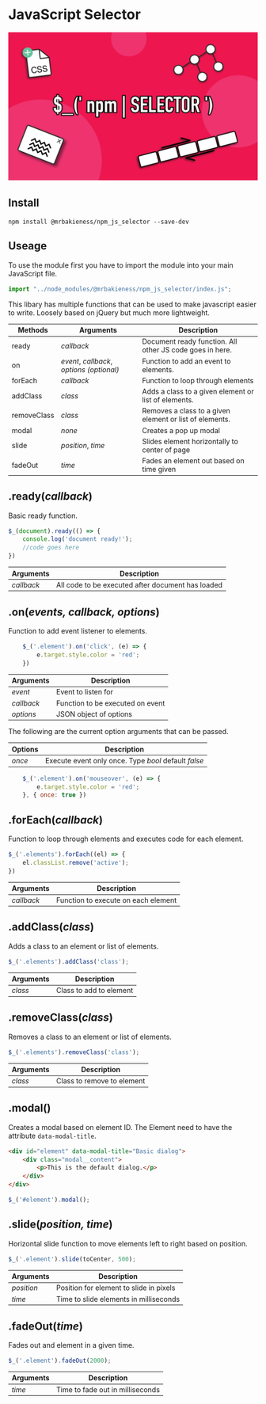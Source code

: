 # JavaScript Selector

![Selector][logo]

[logo]: https://github.com/MrBakieness/npm_js_selector/blob/master/logo.png?raw=true "Logo Title Text 2"

## Install

```
npm install @mrbakieness/npm_js_selector --save-dev
```

## Useage

To use the module first you have to import the module into your main JavaScript file.

```javascript
import "../node_modules/@mrbakieness/npm_js_selector/index.js";
```

This libary has multiple functions that can be used to make javascript easier to write. Loosely based on jQuery but much more lightweight.

| Methods     | Arguments                                 | Description                                                 |
| ----------- | ----------------------------------------- | ----------------------------------------------------------- |
| ready       | *callback*                                | Document ready function. All other JS code goes in here.    |
| on          | *event*, *callback*, *options (optional)* | Function to add an event to elements.                       |
| forEach     | *callback*                                | Function to loop through elements                           |
| addClass    | *class*                                   | Adds a class to a given element or list of elements.                                                                                                               |
| removeClass | *class*                                   | Removes a class to a given element or list of elements.                                                                                                               |
| modal       | *none*                                    | Creates a pop up modal                                      |
| slide       | *position*, *time*                        | Slides element horizontally to center of page               |
| fadeOut     | *time*                                    | Fades an element out based on time given                    |

## .ready(*callback*)

Basic ready function.

```javascript
$_(document).ready(() => {
    console.log('document ready!');
    //code goes here
})
```

| Arguments    | Description                                        |
| ------------ | -------------------------------------------------- |
| *callback*   | All code to be executed after document has loaded  |

## .on(*events, callback, options*)

Function to add event listener to elements.

```javascript
    $_('.element').on('click', (e) => {
        e.target.style.color = 'red';
    })
```

| Arguments    | Description                      |
| ------------ | -------------------------------- |
| *event*      | Event to listen for              |
| *callback*   | Function to be executed on event |
| *options*    | JSON object of options           |

The following are the current option arguments that can be passed.

| Options   | Description                                             |
| --------- | ------------------------------------------------------- |
| *once*    | Execute event only once. Type *bool*  default *false*   |

```javascript
    $_('.element').on('mouseover', (e) => {
        e.target.style.color = 'red';
    }, { once: true })
```

## .forEach(*callback*)

Function to loop through elements and executes code for each element.

```javascript
$_('.elements').forEach((el) => {
    el.classList.remove('active');
})
```

| Arguments    | Description                          |
| ------------ | ------------------------------------ |
| *callback*   | Function to execute on each element  |

## .addClass(*class*)

Adds a class to an element or list of elements.

```javascript
$_('.elements').addClass('class');
```

| Arguments | Description              |
| --------- | ------------------------ |
| *class*   | Class to add to element  |

## .removeClass(*class*)

Removes a class to an element or list of elements.

```javascript
$_('.elements').removeClass('class');
```

| Arguments | Description                 |
| --------- | --------------------------- |
| *class*   | Class to remove to element  |

## .modal()

Creates a modal based on element ID. The Element need to have the attribute <code>data-modal-title</code>.

```html
<div id="element" data-modal-title="Basic dialog">
    <div class="modal__content">
        <p>This is the default dialog.</p>
    </div>
</div>
```

```javascript
$_('#element').modal();
```

## .slide(*position, time*)

Horizontal slide function to move elements left to right based on position.

```javascript
$_('.element').slide(toCenter, 500);
```

| Arguments  | Description              |
| ---------- | ------------------------ |
| *position* | Position for element to slide in pixels|
| *time*     | Time to slide elements in milliseconds |

## .fadeOut(*time*)

Fades out and element in a given time.

```javascript
$_('.element').fadeOut(2000);
```

| Arguments | Description                      |
| --------- | -------------------------------- |
| *time*    | Time to fade out in milliseconds |